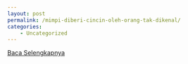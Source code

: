 ```yaml
---
layout: post
permalink: /mimpi-diberi-cincin-oleh-orang-tak-dikenal/
categories:
    - Uncategorized
---
```


[Baca Selengkapnya](/02)